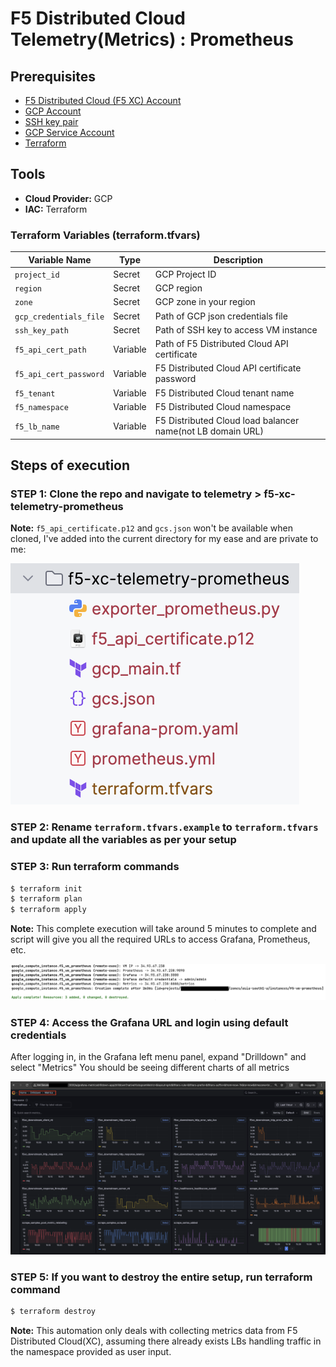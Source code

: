 F5 Distributed Cloud Telemetry(Metrics) : Prometheus
==================================================================================================

## Prerequisites
* [F5 Distributed Cloud (F5 XC) Account](https://console.ves.volterra.io/signup/usage_plan)
* [GCP Account](https://cloud.google.com/docs/get-started)
* [SSH key pair](https://cloud.google.com/compute/docs/connect/create-ssh-keys)
* [GCP Service Account](https://community.f5.com/kb/technicalarticles/creating-a-credential-in-f5-distributed-cloud-for-gcp/298290)
* [Terraform](https://developer.hashicorp.com/terraform/tutorials/aws-get-started/install-cli)

## Tools
* **Cloud Provider:** GCP
* **IAC:** Terraform

### Terraform Variables (terraform.tfvars)
| Variable Name          | Type     | Description                                                            |
|------------------------|----------|------------------------------------------------------------------------|
| `project_id`           | Secret   | GCP Project ID                                                         |      
| `region`               | Secret   | GCP region                                                             | 
| `zone`                 | Secret   | GCP zone in your region                                                |    
| `gcp_credentials_file` | Secret   | Path of GCP json credentials file                                      | 
| `ssh_key_path`         | Secret   | Path of SSH key to access VM instance                                  |
| `f5_api_cert_path`     | Variable | Path of F5 Distributed Cloud API certificate                           | 
| `f5_api_cert_password` | Variable | F5 Distributed Cloud API certificate password                          | 
| `f5_tenant`            | Variable | F5 Distributed Cloud tenant name                                       | 
| `f5_namespace`         | Variable | F5 Distributed Cloud namespace                                         | 
| `f5_lb_name`           | Variable | F5 Distributed Cloud load balancer name(not LB domain URL)             | 


## Steps of execution

### STEP 1: Clone the repo and navigate to telemetry > f5-xc-telemetry-prometheus

**Note:** `f5_api_certificate.p12` and `gcs.json` won't be available when cloned, I've added into the current directory for my ease and are private to me:

![directory](assets/directory-structure.png)

### STEP 2: Rename `terraform.tfvars.example` to `terraform.tfvars` and update all the variables as per your setup

### STEP 3: Run terraform commands
```sh
$ terraform init
$ terraform plan
$ terraform apply
```
**Note:** This complete execution will take around 5 minutes to complete and script will give you all the required URLs to access Grafana, Prometheus, etc.

![success](assets/f5-prometheus-script-success.png)

### STEP 4: Access the Grafana URL and login using default credentials
After logging in, in the Grafana left menu panel, expand "Drilldown" and select "Metrics"
You should be seeing different charts of all metrics

![graphs](assets/f5-prom-grafana-all-graphs.png)

### STEP 5: If you want to destroy the entire setup, run terraform command
```sh
$ terraform destroy
```

**Note:** This automation only deals with collecting metrics data from F5 Distributed Cloud(XC), assuming there already exists LBs handling traffic in the namespace provided as user input.
